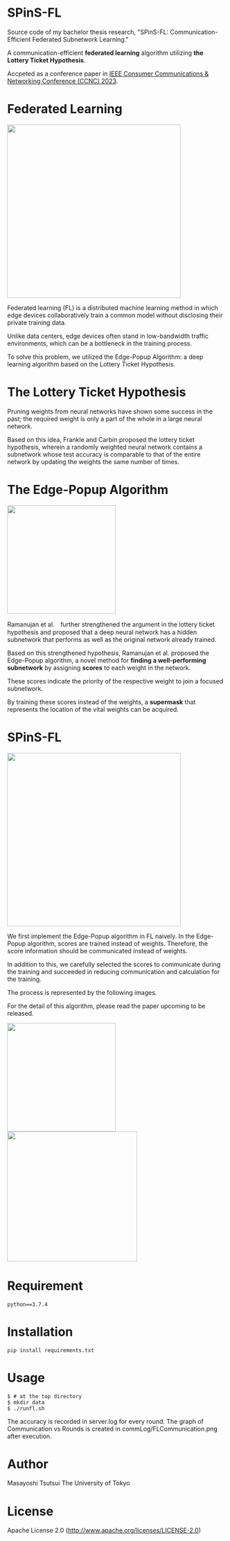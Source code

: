 # SPinS-FL
Source code of my bachelor thesis research, "SPinS-FL: Communication-Efficient Federated Subnetwork Learning." 

A communication-efficient **federated learning** algorithm utilizing **the Lottery Ticket Hypothesis**.

Accpeted as a conference paper in [IEEE Consumer Communications & Networking Conference (CCNC) 2023](https://ccnc2023.ieee-ccnc.org/).


# Federated Learning
<img src="https://user-images.githubusercontent.com/62000880/219865620-4dd3c489-b820-429c-a621-0f4883c81e47.png" width=400>


Federated learning (FL) is a distributed machine learning method in which edge devices collaboratively train a common model without disclosing their private training data. 

Unlike data centers, edge devices often stand in low-bandwidth traffic environments, which can be a bottleneck in the training process.

To solve this problem, we utilized the Edge-Popup Algorithm: a deep learning algorithm based on the Lottery Ticket Hypothesis.

# The Lottery Ticket Hypothesis
Pruning weights from neural networks have shown some success in the past; the required weight is only a part of the whole in a large neural network.

Based on this idea, Frankle and Carbin proposed the lottery ticket hypothesis, 
wherein a randomly weighted neural network contains a subnetwork whose test accuracy is comparable to that of the entire network
by updating the weights the same number of times.

# The Edge-Popup Algorithm
<img src="https://user-images.githubusercontent.com/62000880/219865817-3d41e2d1-e5c9-4dae-bb87-9e04d7ea7fa1.png" width=250>

Ramanujan et al.　further strengthened the argument in the lottery ticket hypothesis and proposed that a deep neural network has a hidden subnetwork that performs as well as the original network already trained.

Based on this strengthened hypothesis, Ramanujan et al. proposed the Edge-Popup algorithm, a novel method for **finding a well-performing subnetwork** by assigning **scores** to each weight in the network.

These scores indicate the priority of the respective weight to join a focused subnetwork.

By training these scores instead of the weights, a **supermask** that represents the location of the vital weights can be acquired.

# SPinS-FL
<img src="https://user-images.githubusercontent.com/62000880/219866088-b8da3110-15b8-4d64-afdd-ae8deae32263.png" width=400>

We first implement the Edge-Popup algorithm in FL naively. In the Edge-Popup algorithm, scores are trained instead of weights. Therefore, the score information should be communicated instead of weights.

In addition to this, we carefully selected the scores to communicate during the training and succeeded in reducing communication and calculation for the training.

The process is represented by the following images.

For the detail of this algorithm, please read the paper upcoming to be released.

<img src="https://user-images.githubusercontent.com/62000880/219866202-b0ef5260-c7ac-4487-b2d1-7d150459bd1a.png" width=250><img src="https://user-images.githubusercontent.com/62000880/219866191-effca74a-b27e-4b1d-a343-1dba2f3c67f8.png" width=300>


# Requirement
```
python==3.7.4
```
# Installation

```
pip install requirements.txt
```

# Usage
```
$ # at the top directory
$ mkdir data
$ ./runfl.sh
```
The accuracy is recorded in server.log for every round.
The graph of Communication vs Rounds is created in commLog/FLCommunication.png after execution.

# Author

Masayoshi Tsutsui
The University of Tokyo 

# License

Apache License 2.0 (http://www.apache.org/licenses/LICENSE-2.0)
